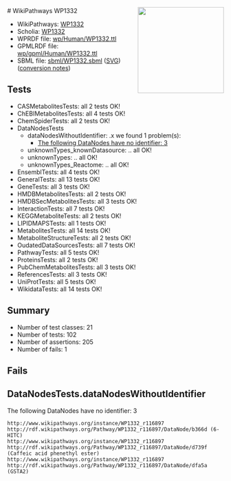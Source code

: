 <img style="float: right; width: 200px" src="../logo.png" />
# WikiPathways WP1332

* WikiPathways: [WP1332](https://identifiers.org/wikipathways:WP1332)
* Scholia: [WP1332](https://scholia.toolforge.org/wikipathways/WP1332)
* WPRDF file: [wp/Human/WP1332.ttl](../wp/Human/WP1332.ttl)
* GPMLRDF file: [wp/gpml/Human/WP1332.ttl](../wp/gpml/Human/WP1332.ttl)
* SBML file: [sbml/WP1332.sbml](../sbml/WP1332.sbml) ([SVG](../sbml/WP1332.svg)) ([conversion notes](../sbml/WP1332.txt))

## Tests
* CASMetabolitesTests: all 2 tests OK!
* ChEBIMetabolitesTests: all 4 tests OK!
* ChemSpiderTests: all 2 tests OK!
* DataNodesTests
    * dataNodesWithoutIdentifier: .x we found 1 problem(s):
        * [The following DataNodes have no identifier: 3](#d2d32fa2)
    * unknownTypes_knownDatasource: .. all OK!
    * unknownTypes: .. all OK!
    * unknownTypes_Reactome: .. all OK!
* EnsemblTests: all 4 tests OK!
* GeneralTests: all 13 tests OK!
* GeneTests: all 3 tests OK!
* HMDBMetabolitesTests: all 2 tests OK!
* HMDBSecMetabolitesTests: all 3 tests OK!
* InteractionTests: all 7 tests OK!
* KEGGMetaboliteTests: all 2 tests OK!
* LIPIDMAPSTests: all 1 tests OK!
* MetabolitesTests: all 14 tests OK!
* MetaboliteStructureTests: all 2 tests OK!
* OudatedDataSourcesTests: all 7 tests OK!
* PathwayTests: all 5 tests OK!
* ProteinsTests: all 2 tests OK!
* PubChemMetabolitesTests: all 3 tests OK!
* ReferencesTests: all 3 tests OK!
* UniProtTests: all 5 tests OK!
* WikidataTests: all 14 tests OK!


## Summary

* Number of test classes: 21
* Number of tests: 102
* Number of assertions: 205
* Number of fails: 1

## Fails

<a name="d2d32fa2" />

## DataNodesTests.dataNodesWithoutIdentifier

The following DataNodes have no identifier: 3
```
http://www.wikipathways.org/instance/WP1332_r116897 http://rdf.wikipathways.org/Pathway/WP1332_r116897/DataNode/b366d (6-HITC)
http://www.wikipathways.org/instance/WP1332_r116897 http://rdf.wikipathways.org/Pathway/WP1332_r116897/DataNode/d739f (Caffeic acid phenethyl ester)
http://www.wikipathways.org/instance/WP1332_r116897 http://rdf.wikipathways.org/Pathway/WP1332_r116897/DataNode/dfa5a (GSTA2)
```

